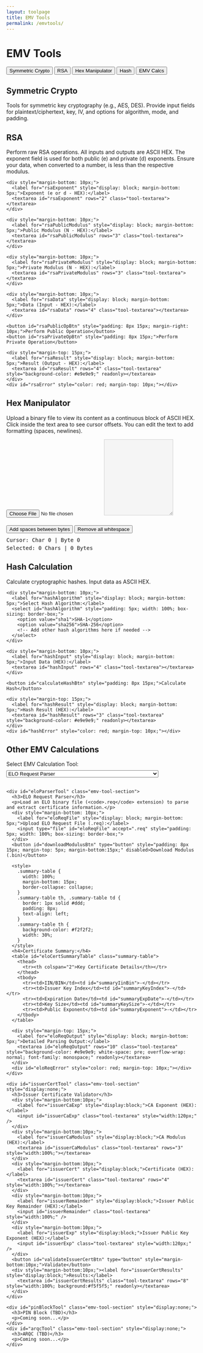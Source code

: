 ```yaml
---
layout: toolpage
title: EMV Tools
permalink: /emvtools/
---
```


# EMV Tools

<div class="tab-container">
  <div class="tab-nav">
    <button class="tab-button active" onclick="openTool(event, 'symmetric')">Symmetric Crypto</button>
    <button class="tab-button" onclick="openTool(event, 'rsa')">RSA</button>
    <button class="tab-button" onclick="openTool(event, 'hex')">Hex Manipulator</button>
    <button class="tab-button" onclick="openTool(event, 'hash')">Hash</button>
    <button class="tab-button" onclick="openTool(event, 'emvcalcs')">EMV Calcs</button>
  </div>

  <div id="symmetric" class="tab-content" style="display:block;">
    <h2>Symmetric Crypto</h2>
    <p>Tools for symmetric key cryptography (e.g., AES, DES). Provide input fields for plaintext/ciphertext, key, IV, and options for algorithm, mode, and padding.</p>
    <!-- UI for Symmetric Crypto will go here -->
  </div>

  <div id="rsa" class="tab-content">
    <h2>RSA</h2>
    <p>Perform raw RSA operations. All inputs and outputs are ASCII HEX. The exponent field is used for both public (e) and private (d) exponents. Ensure your data, when converted to a number, is less than the respective modulus.</p>
    
    <div style="margin-bottom: 10px;">
      <label for="rsaExponent" style="display: block; margin-bottom: 5px;">Exponent (e or d - HEX):</label>
      <textarea id="rsaExponent" rows="2" class="tool-textarea"></textarea>
    </div>

    <div style="margin-bottom: 10px;">
      <label for="rsaPublicModulus" style="display: block; margin-bottom: 5px;">Public Modulus (N - HEX):</label>
      <textarea id="rsaPublicModulus" rows="3" class="tool-textarea"></textarea>
    </div>

    <div style="margin-bottom: 10px;">
      <label for="rsaPrivateModulus" style="display: block; margin-bottom: 5px;">Private Modulus (N - HEX):</label>
      <textarea id="rsaPrivateModulus" rows="3" class="tool-textarea"></textarea>
    </div>

    <div style="margin-bottom: 10px;">
      <label for="rsaData" style="display: block; margin-bottom: 5px;">Data (Input - HEX):</label>
      <textarea id="rsaData" rows="4" class="tool-textarea"></textarea>
    </div>

    <button id="rsaPublicOpBtn" style="padding: 8px 15px; margin-right: 10px;">Perform Public Operation</button>
    <button id="rsaPrivateOpBtn" style="padding: 8px 15px;">Perform Private Operation</button>

    <div style="margin-top: 15px;">
      <label for="rsaResult" style="display: block; margin-bottom: 5px;">Result (Output - HEX):</label>
      <textarea id="rsaResult" rows="4" class="tool-textarea" style="background-color: #e9e9e9;" readonly></textarea>
    </div>
    <div id="rsaError" style="color: red; margin-top: 10px;"></div>

  </div>

  <div id="hex" class="tab-content">
    <h2>Hex Manipulator</h2>
    <p>Upload a binary file to view its content as a continuous block of ASCII HEX. Click inside the text area to see cursor offsets. You can edit the text to add formatting (spaces, newlines).</p>
    <input type="file" id="hexFile" style="margin-bottom: 10px;">
    <textarea id="hexOutput" class="tool-textarea" style="min-height: 200px; white-space: pre; overflow-wrap: break-word; background-color: #f5f5f5; border: 1px solid #ccc;"></textarea>
    <div style="margin-top: 10px;">
      <button id="addSpacesBtn" type="button">Add spaces between bytes</button>
      <button id="removeWhitespaceBtn" type="button">Remove all whitespace</button>
    </div>
    <div id="hexOffsetInfo" style="margin-top: 10px; font-family: monospace;">
      Cursor: Char 0 | Byte 0
    </div>
    <div id="hexSelectionInfo" style="margin-top: 5px; font-family: monospace;">
      Selected: 0 Chars | 0 Bytes
    </div>
  </div>

  <div id="hash" class="tab-content">
    <h2>Hash Calculation</h2>
    <p>Calculate cryptographic hashes. Input data as ASCII HEX.</p>

    <div style="margin-bottom: 10px;">
      <label for="hashAlgorithm" style="display: block; margin-bottom: 5px;">Select Hash Algorithm:</label>
      <select id="hashAlgorithm" style="padding: 5px; width: 100%; box-sizing: border-box;">
        <option value="sha1">SHA-1</option>
        <option value="sha256">SHA-256</option>
        <!-- Add other hash algorithms here if needed -->
      </select>
    </div>

    <div style="margin-bottom: 10px;">
      <label for="hashInput" style="display: block; margin-bottom: 5px;">Input Data (HEX):</label>
      <textarea id="hashInput" rows="4" class="tool-textarea"></textarea>
    </div>

    <button id="calculateHashBtn" style="padding: 8px 15px;">Calculate Hash</button>

    <div style="margin-top: 15px;">
      <label for="hashResult" style="display: block; margin-bottom: 5px;">Hash Result (HEX):</label>
      <textarea id="hashResult" rows="3" class="tool-textarea" style="background-color: #e9e9e9;" readonly></textarea>
    </div>
    <div id="hashError" style="color: red; margin-top: 10px;"></div>

  </div>

  <div id="emvcalcs" class="tab-content">
    <h2>Other EMV Calculations</h2>
    <label for="emvCalcSelect" style="display:block; margin-bottom:8px;">Select EMV Calculation Tool:</label>
    <select id="emvCalcSelect" style="margin-bottom: 16px; width: 100%; max-width: 400px;">
      <option value="eloParser" selected>ELO Request Parser</option>
      <option value="issuerCert">Issuer Certificate</option>
      <option value="pinBlock">PIN Block (TBD)</option>
      <option value="arqc">ARQC (TBD)</option>
    </select>

    <div id="eloParserTool" class="emv-tool-section">
      <h3>ELO Request Parser</h3>
      <p>Load an ELO binary file (<code>.req</code> extension) to parse and extract certificate information.</p>
      <div style="margin-bottom: 10px;">
        <label for="eloReqFile" style="display: block; margin-bottom: 5px;">Upload ELO Request File (.req):</label>
        <input type="file" id="eloReqFile" accept=".req" style="padding: 5px; width: 100%; box-sizing: border-box;">
      </div>
      <button id="downloadModulusBtn" type="button" style="padding: 8px 15px; margin-top: 5px; margin-bottom:15px;" disabled>Download Modulus (.bin)</button>

      <style>
        .summary-table {
          width: 100%;
          margin-bottom: 15px;
          border-collapse: collapse;
        }
        .summary-table th, .summary-table td {
          border: 1px solid #ddd;
          padding: 8px;
          text-align: left;
        }
        .summary-table th {
          background-color: #f2f2f2;
          width: 30%;
        }
      </style>
      <h4>Certificate Summary:</h4>
      <table id="eloCertSummaryTable" class="summary-table">
        <thead>
          <tr><th colspan="2">Key Certificate Details</th></tr>
        </thead>
        <tbody>
          <tr><td>IIN/BIN</td><td id="summaryIinBin">-</td></tr>
          <tr><td>Issuer Key Index</td><td id="summaryKeyIndex">-</td></tr>
          <tr><td>Expiration Date</td><td id="summaryExpDate">-</td></tr>
          <tr><td>Key Size</td><td id="summaryKeySize">-</td></tr>
          <tr><td>Public Exponent</td><td id="summaryExponent">-</td></tr>
        </tbody>
      </table>

      <div style="margin-top: 15px;">
        <label for="eloReqOutput" style="display: block; margin-bottom: 5px;">Detailed Parsing Output:</label>
        <textarea id="eloReqOutput" rows="10" class="tool-textarea" style="background-color: #e9e9e9; white-space: pre; overflow-wrap: normal; font-family: monospace;" readonly></textarea>
      </div>
      <div id="eloReqError" style="color: red; margin-top: 10px;"></div>
    </div>

    <div id="issuerCertTool" class="emv-tool-section" style="display:none;">
      <h3>Issuer Certificate Validator</h3>
      <div style="margin-bottom:10px;">
        <label for="issuerCaExp" style="display:block;">CA Exponent (HEX):</label>
        <input id="issuerCaExp" class="tool-textarea" style="width:120px;" />
      </div>
      <div style="margin-bottom:10px;">
        <label for="issuerCaModulus" style="display:block;">CA Modulus (HEX):</label>
        <textarea id="issuerCaModulus" class="tool-textarea" rows="3" style="width:100%;"></textarea>
      </div>
      <div style="margin-bottom:10px;">
        <label for="issuerCert" style="display:block;">Certificate (HEX):</label>
        <textarea id="issuerCert" class="tool-textarea" rows="4" style="width:100%;"></textarea>
      </div>
      <div style="margin-bottom:10px;">
        <label for="issuerRemainder" style="display:block;">Issuer Public Key Remainder (HEX):</label>
        <input id="issuerRemainder" class="tool-textarea" style="width:100%;" />
      </div>
      <div style="margin-bottom:10px;">
        <label for="issuerExp" style="display:block;">Issuer Public Key Exponent (HEX):</label>
        <input id="issuerExp" class="tool-textarea" style="width:120px;" />
      </div>
      <button id="validateIssuerCertBtn" type="button" style="margin-bottom:10px;">Validate</button>
      <div style="margin-bottom:10px;"><label for="issuerCertResults" style="display:block;">Results:</label>
        <textarea id="issuerCertResults" class="tool-textarea" rows="8" style="width:100%; background:#f5f5f5;" readonly></textarea>
      </div>
    </div>

    <div id="pinBlockTool" class="emv-tool-section" style="display:none;">
      <h3>PIN Block (TBD)</h3>
      <p>Coming soon...</p>
    </div>
    <div id="arqcTool" class="emv-tool-section" style="display:none;">
      <h3>ARQC (TBD)</h3>
      <p>Coming soon...</p>
    </div>
  </div>
</div>

<script>
function openTool(evt, toolName) {
  var i, tabcontent, tabbuttons;
  tabcontent = document.getElementsByClassName("tab-content");
  for (i = 0; i < tabcontent.length; i++) {
    tabcontent[i].style.display = "none";
  }
  tabbuttons = document.getElementsByClassName("tab-button");
  for (i = 0; i < tabbuttons.length; i++) {
    tabbuttons[i].className = tabbuttons[i].className.replace(" active", "");
  }
  document.getElementById(toolName).style.display = "block";
  if (evt && evt.currentTarget) evt.currentTarget.className += " active";
}

// Hex Manipulator Logic
let currentByteArray = null;
const hexFileInput = document.getElementById('hexFile');
const hexOutputTextarea = document.getElementById('hexOutput');
const addSpacesBtn = document.getElementById('addSpacesBtn');
const removeWhitespaceBtn = document.getElementById('removeWhitespaceBtn');
const hexOffsetInfo = document.getElementById('hexOffsetInfo');
const hexSelectionInfo = document.getElementById('hexSelectionInfo');

// Helper function to count actual hex bytes in a string, ignoring non-hex chars
function countHexBytesInString(str) {
  let byteCount = 0;
  let hexPairBuffer = '';
  for (let i = 0; i < str.length; i++) {
    const char = str[i];
    if (/[0-9a-fA-F]/.test(char)) {
      hexPairBuffer += char;
      if (hexPairBuffer.length === 2) {
        byteCount++;
        hexPairBuffer = '';
      }
    }
  }
  return byteCount;
}

function renderHex(byteArray, addSpaces) {
  if (!byteArray || !hexOutputTextarea) return;
  let hexString = '';
  for (let i = 0; i < byteArray.length; i++) {
    hexString += byteArray[i].toString(16).padStart(2, '0').toUpperCase();
    if (addSpaces && i < byteArray.length - 1) {
      hexString += ' ';
    }
  }
  hexOutputTextarea.value = hexString;
  updateOffsetInfo(); // Update offset info after rendering
}

function updateOffsetInfo() {
  if (!hexOutputTextarea || !hexOffsetInfo || !hexSelectionInfo) return;
  
  const cursorPos = hexOutputTextarea.selectionStart;
  const selectionEnd = hexOutputTextarea.selectionEnd;
  const textBeforeCursor = hexOutputTextarea.value.substring(0, cursorPos);
  
  const cursorByteOffset = countHexBytesInString(textBeforeCursor);
  const cursorByteOffsetHex = cursorByteOffset.toString(16).toUpperCase();
  hexOffsetInfo.textContent = `Cursor: Char ${cursorPos} | Byte ${cursorByteOffset} (0x${cursorByteOffsetHex})`;

  if (cursorPos !== selectionEnd) {
    const selectedText = hexOutputTextarea.value.substring(cursorPos, selectionEnd);
    const selectedCharCount = selectedText.length;
    const selectedByteCount = countHexBytesInString(selectedText);
    const selectedByteCountHex = selectedByteCount.toString(16).toUpperCase();
    hexSelectionInfo.textContent = `Selected: ${selectedCharCount} Chars | ${selectedByteCount} Bytes (0x${selectedByteCountHex})`;
  } else {
    hexSelectionInfo.textContent = 'Selected: 0 Chars | 0 Bytes (0x0)'; // Also show hex for zero selection
  }
}

hexFileInput?.addEventListener('change', function(event) {
  const file = event.target.files[0];
  if (!file || !hexOutputTextarea) return;

  const reader = new FileReader();
  reader.onload = function(e) {
    currentByteArray = new Uint8Array(e.target.result);
    renderHex(currentByteArray, false);
  };
  reader.onerror = function() {
    hexOutputTextarea.value = 'Error reading file.';
    currentByteArray = null;
  };
  reader.readAsArrayBuffer(file);
});

function addSpacesBetweenBytesToText(text) {
  // Remove all whitespace
  const hex = text.replace(/\s+/g, '');
  // Add a space every two hex digits
  return hex.replace(/([0-9a-fA-F]{2})(?=[0-9a-fA-F])/g, '$1 ').trim();
}

function removeAllWhitespaceFromText(text) {
  return text.replace(/\s+/g, '');
}

addSpacesBtn?.addEventListener('click', function() {
  if (!hexOutputTextarea) return;
  const start = hexOutputTextarea.selectionStart;
  const end = hexOutputTextarea.selectionEnd;
  let value = hexOutputTextarea.value;
  if (start !== end) {
    // Operate only on the selected text
    const before = value.substring(0, start);
    const selected = value.substring(start, end);
    const after = value.substring(end);
    const newSelected = addSpacesBetweenBytesToText(selected);
    hexOutputTextarea.value = before + newSelected + after;
    // Reselect the modified text
    hexOutputTextarea.setSelectionRange(start, start + newSelected.length);
  } else {
    // Operate on the whole textarea
    const newValue = addSpacesBetweenBytesToText(value);
    hexOutputTextarea.value = newValue;
    hexOutputTextarea.setSelectionRange(0, newValue.length);
  }
  updateOffsetInfo();
});

removeWhitespaceBtn?.addEventListener('click', function() {
  if (!hexOutputTextarea) return;
  const start = hexOutputTextarea.selectionStart;
  const end = hexOutputTextarea.selectionEnd;
  let value = hexOutputTextarea.value;
  if (start !== end) {
    // Operate only on the selected text
    const before = value.substring(0, start);
    const selected = value.substring(start, end);
    const after = value.substring(end);
    const newSelected = removeAllWhitespaceFromText(selected);
    hexOutputTextarea.value = before + newSelected + after;
    // Reselect the modified text
    hexOutputTextarea.setSelectionRange(start, start + newSelected.length);
  } else {
    // Operate on the whole textarea
    const newValue = removeAllWhitespaceFromText(value);
    hexOutputTextarea.value = newValue;
    hexOutputTextarea.setSelectionRange(0, newValue.length);
  }
  updateOffsetInfo();
});

hexOutputTextarea?.addEventListener('click', updateOffsetInfo);
hexOutputTextarea?.addEventListener('keyup', updateOffsetInfo);
hexOutputTextarea?.addEventListener('input', updateOffsetInfo);

document.addEventListener('selectionchange', function() {
  if (document.activeElement === hexOutputTextarea) {
    updateOffsetInfo();
  }
});

// RSA Tool Logic
const rsaExponentEl = document.getElementById('rsaExponent');
const rsaPublicModulusEl = document.getElementById('rsaPublicModulus');
const rsaPrivateModulusEl = document.getElementById('rsaPrivateModulus');
const rsaDataEl = document.getElementById('rsaData');
const rsaResultEl = document.getElementById('rsaResult');
const rsaPublicOpBtn = document.getElementById('rsaPublicOpBtn');
const rsaPrivateOpBtn = document.getElementById('rsaPrivateOpBtn');
const rsaErrorEl = document.getElementById('rsaError');

function hexToBigInt(hex) {
  if (hex.startsWith('0x')) {
    hex = hex.substring(2);
  }
  if (hex.length === 0) return BigInt(0);
  return BigInt('0x' + hex);
}

function bigIntToHex(bigIntValue) {
  let hex = bigIntValue.toString(16);
  return hex.toUpperCase();
}

function power(base, exp, mod) {
  let res = BigInt(1);
  base = base % mod;
  while (exp > BigInt(0)) {
    if (exp % BigInt(2) === BigInt(1)) res = (res * base) % mod;
    base = (base * base) % mod;
    exp = exp / BigInt(2);
  }
  return res;
}

function performRsaOperation(operationType) {
  rsaErrorEl.textContent = '';
  rsaResultEl.value = '';
  try {
    const exponentHex = rsaExponentEl.value.trim();
    const dataHex = rsaDataEl.value.trim();
    let modulusHex = '';
    let modulusElForCheck = null;

    if (operationType === 'public') {
      modulusHex = rsaPublicModulusEl.value.trim();
      modulusElForCheck = rsaPublicModulusEl;
    } else if (operationType === 'private') {
      modulusHex = rsaPrivateModulusEl.value.trim();
      modulusElForCheck = rsaPrivateModulusEl;
    } else {
      rsaErrorEl.textContent = 'Invalid operation type.';
      return;
    }

    if (!exponentHex || !modulusHex || !dataHex) {
      rsaErrorEl.textContent = `Exponent, ${operationType} Modulus, and Data fields cannot be empty.`;
      return;
    }
    
    if (!/^[0-9a-fA-F]+$/.test(exponentHex.replace(/^0x/, '')) || 
        !/^[0-9a-fA-F]+$/.test(modulusHex.replace(/^0x/, '')) || 
        !/^[0-9a-fA-F]+$/.test(dataHex.replace(/^0x/, ''))) {
      rsaErrorEl.textContent = 'Inputs must be valid HEX strings (0-9, A-F).';
      return;
    }

    const exponent = hexToBigInt(exponentHex);
    const modulus = hexToBigInt(modulusHex);
    const data = hexToBigInt(dataHex);

    if (modulus <= BigInt(0)) {
        rsaErrorEl.textContent = `The ${operationType} Modulus must be positive.`;
        return;
    }
    if (data >= modulus) {
        console.warn(`RSA data is greater than or equal to the selected ${operationType} modulus. This might not be standard RSA usage.`);
    }

    const resultBigInt = power(data, exponent, modulus);
    rsaResultEl.value = bigIntToHex(resultBigInt);

  } catch (e) {
    rsaErrorEl.textContent = 'Error: ' + e.message;
    console.error("RSA Error:", e);
  }
}

rsaPublicOpBtn?.addEventListener('click', function() { performRsaOperation('public'); });
rsaPrivateOpBtn?.addEventListener('click', function() { performRsaOperation('private'); });

// Hash Tool Logic (using SubtleCrypto)
const hashAlgorithmEl = document.getElementById('hashAlgorithm');
const hashInputEl = document.getElementById('hashInput');
const calculateHashBtn = document.getElementById('calculateHashBtn');
const hashResultEl = document.getElementById('hashResult');
const hashErrorEl = document.getElementById('hashError');

function hexStringToArrayBuffer(hexString) {
  // Remove 0x prefix if present
  if (hexString.startsWith('0x')) {
    hexString = hexString.slice(2);
  }
  // Ensure even length for hex string
  if (hexString.length % 2 !== 0) {
    // Handle this case based on desired behavior, e.g., throw error or pad
    // For now, let it proceed; ArrayBuffer might handle odd length by ignoring last char or erroring
    // It's better to ensure valid, full-byte hex input from the user or pre-validation
    console.warn("Hex string has an odd length. Parsing might be affected.");
  }
  const buffer = new Uint8Array(hexString.length / 2);
  for (let i = 0; i < hexString.length; i += 2) {
    buffer[i / 2] = parseInt(hexString.substring(i, i + 2), 16);
  }
  return buffer.buffer;
}

function arrayBufferToHexString(buffer) {
  const byteArray = new Uint8Array(buffer);
  let hexString = '';
  for (let i = 0; i < byteArray.length; i++) {
    hexString += byteArray[i].toString(16).padStart(2, '0');
  }
  return hexString.toUpperCase();
}

async function performHashCalculation() { // Now an async function
  hashErrorEl.textContent = '';
  hashResultEl.value = '';

  if (!window.crypto || !window.crypto.subtle) {
    hashErrorEl.textContent = 'Web Crypto API (SubtleCrypto) is not available in this browser.';
    console.error("SubtleCrypto not available.");
    return;
  }

  try {
    const selectedAlgorithm = hashAlgorithmEl.value;
    const hexInput = hashInputEl.value.trim();

    if (hexInput.length === 0) { // Allow empty string input for hashing
        // Some APIs might produce a hash for an empty input, some might not. 
        // SubtleCrypto does produce a hash for an empty ArrayBuffer.
    } else if (!/^[0-9a-fA-F]+$/.test(hexInput) || hexInput.length % 2 !== 0) {
      hashErrorEl.textContent = 'Input Data must be a valid HEX string with an even number of characters (full bytes).';
      return;
    }

    const dataBuffer = hexStringToArrayBuffer(hexInput);
    let algorithmName = '';

    switch (selectedAlgorithm) {
      case 'sha1':
        algorithmName = 'SHA-1';
        break;
      case 'sha256':
        algorithmName = 'SHA-256';
        break;
      // Add more cases for other algorithms like SHA-384, SHA-512 if needed
      // e.g., case 'sha384': algorithmName = 'SHA-384'; break;
      default:
        hashErrorEl.textContent = 'Invalid hash algorithm selected.';
        return;
    }

    const hashBuffer = await window.crypto.subtle.digest(algorithmName, dataBuffer);
    hashResultEl.value = arrayBufferToHexString(hashBuffer);

  } catch (e) {
    hashErrorEl.textContent = 'Error: ' + e.message;
    console.error("Hash Calculation Error:", e);
  }
}

calculateHashBtn?.addEventListener('click', performHashCalculation);

// ELO Request Parser Logic
const eloReqFileInput = document.getElementById('eloReqFile');
const eloReqOutputTextarea = document.getElementById('eloReqOutput');
const eloReqErrorEl = document.getElementById('eloReqError');
const downloadModulusBtn = document.getElementById('downloadModulusBtn');

// Summary Table Cell IDs
const summaryFields = {
    iinBin: document.getElementById('summaryIinBin'),
    keyIndex: document.getElementById('summaryKeyIndex'),
    expDate: document.getElementById('summaryExpDate'),
    keySize: document.getElementById('summaryKeySize'),
    exponent: document.getElementById('summaryExponent')
};

let currentModulusBytes = null;
let currentFileNameBase = 'key';

function resetSummaryTable() {
    for (const key in summaryFields) {
        if (summaryFields[key]) summaryFields[key].textContent = '-';
    }
    if (summaryFields.iinBin) summaryFields.iinBin.textContent = 'N/A - File specific';
}

function bcdToDec(val) {
  return (val >> 4) * 10 + (val & 0x0F);
}

function eloBytesToHexString(byteArray) {
  return Array.from(byteArray).map(b => b.toString(16).padStart(2, '0')).join('').toUpperCase();
}

eloReqFileInput?.addEventListener('change', function(event) {
  const file = event.target.files[0];
  currentModulusBytes = null;
  if (downloadModulusBtn) downloadModulusBtn.disabled = true;
  resetSummaryTable();

  if (!file || !eloReqOutputTextarea || !eloReqErrorEl) return;

  currentFileNameBase = file.name.split('.').slice(0, -1).join('.') || 'key';
  eloReqOutputTextarea.value = 'Processing...';

  if (!file.name.toLowerCase().endsWith('.req')) {
    eloReqErrorEl.textContent = 'Invalid file type. Please upload a .req file.';
    eloReqFileInput.value = ''; 
    eloReqOutputTextarea.value = '';
    return;
  }

  const reader = new FileReader();
  reader.onload = function(e) {
    let output = `File: ${file.name} (${file.size} bytes)\n\n`;
    const errors = [];
    try {
      const fileBytes = new Uint8Array(e.target.result);
      const dataView = new DataView(fileBytes.buffer);
      let offset = 0;

      if (fileBytes.byteLength < 30) { // Minimum plausible length check
        throw new Error('File is too short to be a valid ELO request.');
      }

      // 1. Certificate format header (1 byte)
      const certFormatHeader = dataView.getUint8(offset);
      offset += 1;
      output += `Certificate Format Header: 0x${certFormatHeader.toString(16).padStart(2, '0').toUpperCase()}\n`;
      if (certFormatHeader !== 0x20) {
        errors.push("Warning: Certificate Format Header is not 0x20.");
      }

      // 2. IIN/BIN (4 bytes)
      if (offset + 4 > fileBytes.byteLength) throw new Error("File too short for IIN/BIN.");
      const iinBinBytes = new Uint8Array(fileBytes.buffer, offset, 4);
      offset += 4;
      const iinBinHex = eloBytesToHexString(iinBinBytes);
      output += `IIN/BIN: ${iinBinHex}\n`;
      if (summaryFields.iinBin) summaryFields.iinBin.textContent = iinBinHex;

      // 3. Issuer Key Index (3 bytes)
      if (offset + 3 > fileBytes.byteLength) throw new Error("File too short for Issuer Key Index.");
      const issuerKeyIndexBytes = new Uint8Array(fileBytes.buffer, offset, 3);
      offset += 3;
      const issuerKeyIndexHex = eloBytesToHexString(issuerKeyIndexBytes);
      output += `Issuer Key Index: ${issuerKeyIndexHex}\n`;
      if (summaryFields.keyIndex) summaryFields.keyIndex.textContent = issuerKeyIndexHex;

      // 4. Exp Date (2 bytes YYMM)
      if (offset + 2 > fileBytes.byteLength) throw new Error("File too short for Expiry Date.");
      const expYearBcdByte = dataView.getUint8(offset); // YY byte
      const expMonthBcdByte = dataView.getUint8(offset + 1); // MM byte
      offset += 2;
      
      const actualYear = bcdToDec(expYearBcdByte);
      const actualMonth = bcdToDec(expMonthBcdByte);

      const expYearStr = actualYear.toString().padStart(2,'0'); 
      const expMonthStr = actualMonth.toString().padStart(2,'0'); 
      const formattedExpDate = `${expMonthStr}/20${expYearStr}`;
      // Display raw hex bytes as they appear in file for YYMM_raw_bytes part
      output += `Expiry Date (YYMM_raw_bytes): ${expYearBcdByte.toString(16).padStart(2,'0').toUpperCase()}${expMonthBcdByte.toString(16).padStart(2,'0').toUpperCase()} (Interpreted MM/YYYY: ${formattedExpDate})\n`;
      if (summaryFields.expDate) summaryFields.expDate.textContent = formattedExpDate;

      // 5. Hash Format (1 byte)
      if (offset + 1 > fileBytes.byteLength) throw new Error("File too short for Hash Format.");
      const hashFormat = dataView.getUint8(offset);
      offset += 1;
      output += `Hash Format: 0x${hashFormat.toString(16).padStart(2, '0').toUpperCase()}`;
      if (hashFormat === 0x01) {
        output += " (SHA-1)\n";
      } else {
        output += " (Unknown/Invalid)\n";
        errors.push("Warning: Hash Format is not 0x01 (SHA-1).");
      }

      // 6. Key Type (1 byte)
      if (offset + 1 > fileBytes.byteLength) throw new Error("File too short for Key Type.");
      const keyType = dataView.getUint8(offset);
      offset += 1;
      output += `Key Type: 0x${keyType.toString(16).padStart(2, '0').toUpperCase()}`;
      if (keyType === 0x01) {
        output += " (RSA)\n";
      } else {
        output += " (Unknown/Invalid)\n";
        errors.push("Warning: Key Type is not 0x01 (RSA).");
      }

      // 7. Length of Modulus (LM - 1 byte)
      if (offset + 1 > fileBytes.byteLength) throw new Error("File too short for Modulus Length.");
      const modulusLength = dataView.getUint8(offset);
      offset += 1;
      const modulusLengthBits = modulusLength * 8;
      output += `Length of Modulus (LM): ${modulusLength} bytes (0x${modulusLength.toString(16).padStart(2, '0').toUpperCase()}) (${modulusLengthBits} bits)\n`;
      if (summaryFields.keySize) summaryFields.keySize.textContent = `${modulusLength} bytes / ${modulusLengthBits} bits`;

      // 8. Modulus (LM bytes)
      if (offset + modulusLength > fileBytes.byteLength) throw new Error("File too short for Modulus.");
      const modulusBytes = new Uint8Array(fileBytes.buffer, offset, modulusLength);
      currentModulusBytes = modulusBytes; // Store for download
      const modulusHex = eloBytesToHexString(modulusBytes);
      offset += modulusLength; // <<< CRITICAL FIX: Advance offset by modulus length
      output += `Modulus (N):\n${modulusHex}\n`;

      // 9. Length of Exponent (LE - 1 byte)
      if (offset + 1 > fileBytes.byteLength) throw new Error("File too short for Exponent Length.");
      const exponentLength = dataView.getUint8(offset);
      offset += 1;
      output += `Length of Exponent (LE): ${exponentLength} (0x${exponentLength.toString(16).padStart(2, '0').toUpperCase()})\n`;

      // 10. Exponent (LE bytes)
      if (offset + exponentLength > fileBytes.byteLength) throw new Error("File too short for Exponent.");
      const exponentBytes = new Uint8Array(fileBytes.buffer, offset, exponentLength);
      const exponentHex = eloBytesToHexString(exponentBytes);
      offset += exponentLength;
      output += `Exponent (e): ${exponentHex}\n`;
      if (summaryFields.exponent) summaryFields.exponent.textContent = exponentHex.startsWith('0') && exponentHex.length > 1 ? exponentHex.substring(1) : exponentHex; // Remove leading 0 if present, like 03 -> 3

      // 11. HASH (20 bytes of SHA1 hash)
      if (offset + 20 > fileBytes.byteLength) throw new Error("File too short for HASH.");
      const hashBytes = new Uint8Array(fileBytes.buffer, offset, 20);
      const providedHashHex = eloBytesToHexString(hashBytes);
      offset += 20;
      output += `Provided HASH (SHA-1):\n${providedHashHex}\n`;

      // 12. SelfSignedCertificate (LM bytes)
      if (offset + modulusLength > fileBytes.byteLength) throw new Error("File too short for SelfSignedCertificate.");
      const selfSignedCertificateBytes = new Uint8Array(fileBytes.buffer, offset, modulusLength);
      const selfSignedCertificateHex = eloBytesToHexString(selfSignedCertificateBytes);
      offset += modulusLength;
      output += `SelfSignedCertificate (Encrypted/Signed Data Block):\n${selfSignedCertificateHex}\n`;

      output += "\n--- RSA Decryption/Recovery of SelfSignedCertificate ---\n";
      try {
        const N_rsa = hexToBigInt(modulusHex);
        const e_rsa = hexToBigInt(exponentHex);
        const C_rsa = hexToBigInt(selfSignedCertificateHex);

        if (N_rsa <= BigInt(0)) throw new Error("Modulus must be positive for RSA.");
        if (e_rsa <= BigInt(0)) throw new Error("Exponent must be positive for RSA.");
        if (C_rsa >= N_rsa) errors.push("Warning: SelfSignedCertificate data is numerically >= Modulus. This is unusual for RSA encrypted/signed blocks.");

        const openedDataBigInt = power(C_rsa, e_rsa, N_rsa); // power(base, exp, mod)
        let openedDataHex = bigIntToHex(openedDataBigInt);
        // Pad to ensure it represents the full modulus length
        if (openedDataHex.length < modulusLength * 2) {
          openedDataHex = openedDataHex.padStart(modulusLength * 2, '0');
        }
        output += `Opened/Recovered Data (SelfSignedCertificate ^ Exponent mod Modulus):\n${openedDataHex.toUpperCase()}\n`;
        output += `\nVerification Steps (Placeholder based on common EMV patterns):
`;
        output += `1. The 'Opened/Recovered Data' above should be parsed according to its own internal format.
`;
        output += `2. Typically, this internal format includes: a header byte (e.g., 0x6A), certificate format, various data fields, an *embedded* HASH (e.g., 20 bytes SHA-1), and a trailer byte (e.g., 0xBC).
`;
        output += `3. The *embedded* HASH should be the SHA-1 of a concatenation of preceding data fields within the 'Opened/Recovered Data' (and potentially other linked data like public key components if they were split).
`;
        output += `4. Compare the calculated hash (from step 3) with the *embedded* HASH. They must match for integrity.
`;
        output += `5. The 'Provided HASH' (${providedHashHex}) from the input file needs its role clarified. It might be identical to the *embedded* HASH, or a hash of the data that *formed* the SelfSignedCertificate block before the RSA operation. Further specification is needed for full verification against this 'Provided HASH'.\n`;

      } catch (rsaErr) {
        output += `Error during RSA operation: ${rsaErr.message}\n`;
        errors.push(`RSA Operation Error: ${rsaErr.message}`);
      }

      if (offset < fileBytes.byteLength) {
        output += `\nWarning: ${fileBytes.byteLength - offset} trailing bytes found in the file after parsing all expected fields.\n`;
        errors.push(`Warning: ${fileBytes.byteLength - offset} trailing bytes found.`);
      } else if (offset > fileBytes.byteLength) {
        throw new Error("Offset exceeded file length during parsing. Logic error or malformed file.");
      }

      eloReqOutputTextarea.value = output;
      if (errors.length > 0) {
        eloReqErrorEl.textContent = errors.join("\n");
      } else {
        eloReqErrorEl.textContent = "Parsing and RSA operation successful.";
        if (downloadModulusBtn && currentModulusBytes) downloadModulusBtn.disabled = false;
      }

    } catch (parseErr) {
      eloReqOutputTextarea.value = output + `\n\nCritical Error: ${parseErr.message}`;
      eloReqErrorEl.textContent = `Error: ${parseErr.message}`;
      console.error('ELO Request Parser Error:', parseErr);
    }
  };
  reader.onerror = function() {
    eloReqErrorEl.textContent = 'Error reading file.';
    eloReqOutputTextarea.value = 'Error reading file.';
  };
  reader.readAsArrayBuffer(file);
});

downloadModulusBtn?.addEventListener('click', function() {
    if (currentModulusBytes && currentModulusBytes.length > 0) {
        const blob = new Blob([currentModulusBytes], { type: 'application/octet-stream' });
        const url = URL.createObjectURL(blob);
        const a = document.createElement('a');
        a.href = url;
        a.download = `${currentFileNameBase}.bin`;
        document.body.appendChild(a);
        a.click();
        document.body.removeChild(a);
        URL.revokeObjectURL(url);
    } else {
        eloReqErrorEl.textContent = 'No modulus data available to download.';
    }
});

// Open the first tab by default on page load
document.addEventListener('DOMContentLoaded', function() {
  var firstTabButton = document.querySelector('.tab-button.active'); 
  if (!firstTabButton) firstTabButton = document.querySelector('.tab-button'); // Fallback to the first tab button if none are active
  
  if (firstTabButton) {
    const toolName = firstTabButton.getAttribute('onclick').match(/openTool\(event, '([^']*)'\)/)[1];
    if (toolName) {
        openTool(null, toolName); // Open the tool content
        if (!firstTabButton.classList.contains('active')) { // Ensure the button is marked active
            firstTabButton.className += ' active';
        }
    }
  }

  // Initialize visibility for EMV Calc sub-tools based on the <select> default
  const emvCalcSelectInitial = document.getElementById('emvCalcSelect');
  const eloParserToolInitial = document.getElementById('eloParserTool');
  const issuerCertToolInitial = document.getElementById('issuerCertTool');
  const pinBlockToolInitial = document.getElementById('pinBlockTool');
  const arqcToolInitial = document.getElementById('arqcTool');

  if (emvCalcSelectInitial) { // Check if the select element exists
    const selectedValue = emvCalcSelectInitial.value; // Default should be 'eloParser' due to 'selected' attribute in HTML
    if(eloParserToolInitial) eloParserToolInitial.style.display = selectedValue === 'eloParser' ? '' : 'none';
    if(issuerCertToolInitial) issuerCertToolInitial.style.display = selectedValue === 'issuerCert' ? '' : 'none';
    if(pinBlockToolInitial) pinBlockToolInitial.style.display = selectedValue === 'pinBlock' ? '' : 'none';
    if(arqcToolInitial) arqcToolInitial.style.display = selectedValue === 'arqc' ? '' : 'none';
  }
}); // End of DOMContentLoaded

// Add EMV Calcs tool selection logic
const emvCalcSelect = document.getElementById('emvCalcSelect');
const eloParserTool = document.getElementById('eloParserTool'); 
const issuerCertTool = document.getElementById('issuerCertTool');
const pinBlockTool = document.getElementById('pinBlockTool');
const arqcTool = document.getElementById('arqcTool');

emvCalcSelect?.addEventListener('change', function() {
  const selectedValue = this.value;
  if(eloParserTool) eloParserTool.style.display = selectedValue === 'eloParser' ? '' : 'none';
  if(issuerCertTool) issuerCertTool.style.display = selectedValue === 'issuerCert' ? '' : 'none';
  if(pinBlockTool) pinBlockTool.style.display = selectedValue === 'pinBlock' ? '' : 'none';
  if(arqcTool) arqcTool.style.display = selectedValue === 'arqc' ? '' : 'none';
});

// Add a stub for the Validate button (Issuer Certificate validation logic from upstream)
const validateIssuerCertBtn = document.getElementById('validateIssuerCertBtn');
const issuerCertResults = document.getElementById('issuerCertResults');
const issuerCaExp = document.getElementById('issuerCaExp');
const issuerRemainder = document.getElementById('issuerRemainder');
const issuerExp = document.getElementById('issuerExp');

validateIssuerCertBtn?.addEventListener('click', function() {
  // Clear previous results
  issuerCertResults.value = '';
  // Get input values
  const caExpHex = issuerCaExp.value.trim().replace(/\s+/g, '');
  const caModulusHex = issuerCaModulus.value.trim().replace(/\s+/g, '');
  const certHex = issuerCert.value.trim().replace(/\s+/g, '');
  const remainderHex = issuerRemainder.value.trim().replace(/\s+/g, '');
  const issuerExpHex = issuerExp.value.trim().replace(/\s+/g, '');

  // Helper for output
  function log(msg) {
    issuerCertResults.value += msg + '\n';
  }

  // Input validation
  if (!caExpHex || !caModulusHex || !certHex) {
    log('Error: CA Exponent, CA Modulus, and Certificate are required.');
    return;
  }
  if (!/^[0-9a-fA-F]*$/.test(caExpHex) || !/^[0-9a-fA-F]+$/.test(caModulusHex) || !/^[0-9a-fA-F]+$/.test(certHex)) {
    log('Error: CA Exponent, CA Modulus, and Certificate must be valid HEX.');
    return;
  }
  if ((remainderHex && !/^[0-9a-fA-F]+$/.test(remainderHex)) || (issuerExpHex && !/^[0-9a-fA-F]+$/.test(issuerExpHex))) {
    log('Error: Issuer Remainder and Issuer Exponent must be valid HEX if provided.');
    return;
  }

  // Convert hex to BigInt/Uint8Array
  function hexToBytes(hex) {
    if (hex.length % 2 !== 0) hex = '0' + hex;
    const bytes = new Uint8Array(hex.length / 2);
    for (let i = 0; i < hex.length; i += 2) {
      bytes[i / 2] = parseInt(hex.substr(i, 2), 16);
    }
    return bytes;
  }
  function bytesToHex(bytes) {
    return Array.from(bytes).map(b => b.toString(16).padStart(2, '0')).join('').toUpperCase();
  }
  function hexToBigInt(hex) {
    return BigInt('0x' + hex);
  }

  // Step 1: Check certificate length
  if (certHex.length !== caModulusHex.length) {
    log('Fail: Certificate length does not match CA modulus length.');
    return;
  }
  log('Step 1: Certificate length matches CA modulus length.');

  // Step 2: RSA decrypt (recover) the certificate using CA public key
  // For EMV, the public exponent is usually 3 or 65537 (0x03 or 0x10001)
  let caExponent = 65537n; // Default to 65537
  try {
    if (caExpHex) caExponent = hexToBigInt(caExpHex);
  } catch (e) {
    log('Error: Invalid CA Exponent.');
    return;
  }
  const modulus = hexToBigInt(caModulusHex);
  const certInt = hexToBigInt(certHex);
  // RSA decrypt: m = c^e mod n
  let recoveredInt;
  try {
    recoveredInt = certInt ** caExponent % modulus;
  } catch (e) {
    log('Error: RSA operation failed.');
    return;
  }
  let recoveredHex = recoveredInt.toString(16).padStart(certHex.length, '0').toUpperCase();
  if (recoveredHex.length < certHex.length) recoveredHex = recoveredHex.padStart(certHex.length, '0');
  log('Step 2: Certificate decrypted (recovered data):');
  log(recoveredHex);

  // Step 3: Parse recovered data fields
  const recBytes = hexToBytes(recoveredHex);
  let pos = 0;
  function getField(len) {
    const out = recBytes.slice(pos, pos + len);
    pos += len;
    return out;
  }
  const header = getField(1)[0];
  const certFormat = getField(1)[0];
  const issuerId = getField(4);
  const certExpDate = getField(2);
  const certSerial = getField(3);
  const hashAlgInd = getField(1)[0];
  const pubKeyAlgInd = getField(1)[0];
  const pubKeyLen = getField(1)[0];
  const pubKeyExpLen = getField(1)[0];
  // The rest is issuer public key or leftmost digits, hash, trailer
  const pubKeyOrLeft = getField(recBytes.length - pos - 21); // 20 hash + 1 trailer
  const hashResult = getField(20);
  const trailer = getField(1)[0];

  // Step 4: Check header and trailer
  if (header !== 0x6A) {
    log('Fail: Recovered Data Header is not 6A.');
    return;
  }
  if (trailer !== 0xBC) {
    log('Fail: Recovered Data Trailer is not BC.');
    return;
  }
  log('Step 3: Header and Trailer are correct.');

  // Step 5: Check certificate format
  if (certFormat !== 0x02) {
    log('Fail: Certificate Format is not 02.');
    return;
  }
  log('Step 4: Certificate Format is correct.');

  // Step 6: Show parsed fields
  log('Issuer Identifier: ' + bytesToHex(issuerId));
  log('Certificate Expiration Date: ' + bytesToHex(certExpDate));
  log('Certificate Serial Number: ' + bytesToHex(certSerial));
  log('Hash Algorithm Indicator: ' + hashAlgInd.toString(16).padStart(2, '0'));
  log('Issuer Public Key Algorithm Indicator: ' + pubKeyAlgInd.toString(16).padStart(2, '0'));
  log('Issuer Public Key Length: ' + pubKeyLen);
  log('Issuer Public Key Exponent Length: ' + pubKeyExpLen);
  log('Issuer Public Key or Leftmost Digits: ' + bytesToHex(pubKeyOrLeft));
  log('Hash Result: ' + bytesToHex(hashResult));

  // Step 7: Hash check
  // Concatenate: certFormat, issuerId, certExpDate, certSerial, hashAlgInd, pubKeyAlgInd, pubKeyLen, pubKeyExpLen, pubKeyOrLeft, remainder, exponent
  let hashDataArr = [
    certFormat,
    ...issuerId,
    ...certExpDate,
    ...certSerial,
    hashAlgInd,
    pubKeyAlgInd,
    pubKeyLen,
    pubKeyExpLen,
    ...pubKeyOrLeft
  ];
  if (remainderHex) hashDataArr.push(...hexToBytes(remainderHex));
  if (issuerExpHex) hashDataArr.push(...hexToBytes(issuerExpHex));
  let hashData = new Uint8Array(hashDataArr);
  log('Hash Data (for SHA1): ' + bytesToHex(hashData));

  // Use existing hash function (from hash tool)
  async function calcSHA1(hexStr) {
    if (!window.crypto || !window.crypto.subtle) return null;
    const buf = new Uint8Array(hexStr.match(/.{2}/g).map(b => parseInt(b, 16)));
    const hashBuf = await window.crypto.subtle.digest('SHA-1', buf);
    return Array.from(new Uint8Array(hashBuf)).map(b => b.toString(16).padStart(2, '0')).join('').toUpperCase();
  }
  calcSHA1(bytesToHex(hashData)).then(calcHash => {
    log('Calculated SHA1: ' + calcHash);
    log('Recovered Hash:  ' + bytesToHex(hashResult));
    if (calcHash === bytesToHex(hashResult)) {
      log('Hash matches!');
    } else {
      log('Hash does NOT match!');
    }
    log('Validation complete.');
  });
});
</script>
